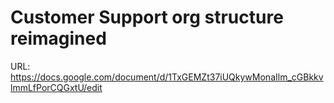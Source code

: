 # Customer Support org structure reimagined

URL: https://docs.google.com/document/d/1TxGEMZt37iUQkywMonaIlm_cGBkkvlmmLfPorCQGxtU/edit

